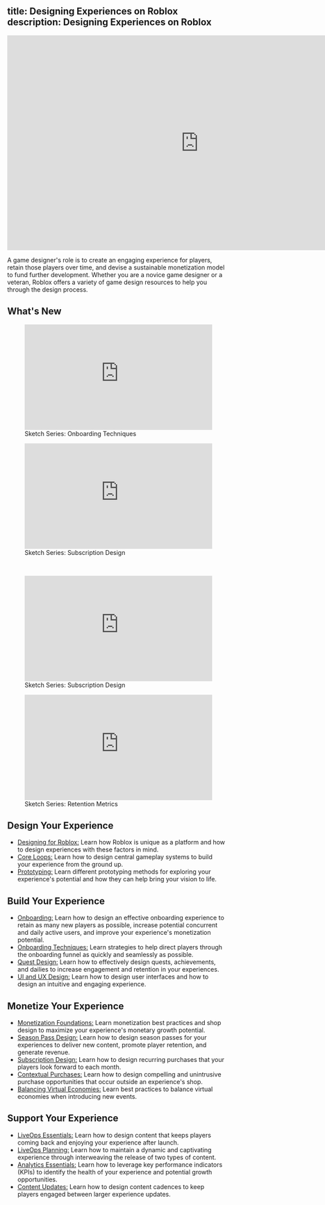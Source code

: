 
title: Designing Experiences on Roblox
description: Designing Experiences on Roblox
---

<iframe width="880" height="495" src="https://www.youtube-nocookie.com/embed/EvikDSBtaCc?si=HCklWoO6H61NVa9x" title="YouTube video player" frameborder="0" allow="accelerometer; autoplay; clipboard-write; encrypted-media; gyroscope; picture-in-picture; web-share" allowfullscreen></iframe>

<br />

A game designer's role is to create an engaging experience for players, retain those players over time, and devise a sustainable monetization model to fund further development. Whether you are a novice game designer or a veteran, Roblox offers a variety of game design resources to help you through the design process.

## What's New

<GridContainer numColumns="2">
  <figure>
    <iframe width="432" height="243" src="https://www.youtube-nocookie.com/embed/dXqZC4x2Vn8?si=CdkQvEY085pWO3iS" title="YouTube video player" frameborder="0" allow="accelerometer; autoplay; clipboard-write; encrypted-media; gyroscope; picture-in-picture; web-share" allowfullscreen></iframe>
    <figcaption>Sketch Series: Onboarding Techniques</figcaption>
  </figure>
  <figure>
    <iframe width="432" height="243" src="https://www.youtube-nocookie.com/embed/kumeLD2TtRM?si=2nsTV0pia-HxwBPa" title="YouTube video player" frameborder="0" allow="accelerometer; autoplay; clipboard-write; encrypted-media; gyroscope; picture-in-picture; web-share" allowfullscreen></iframe>
    <figcaption>Sketch Series: Subscription Design</figcaption>
  </figure>
</GridContainer>

<br />

<GridContainer numColumns="2">

  <figure>
  <iframe width="432" height="243" src="https://www.youtube-nocookie.com/embed/L6_HXinYTt0?si=N2nIj9L5wy9C0lBF" title="YouTube video player" frameborder="0" allow="accelerometer; autoplay; clipboard-write; encrypted-media; gyroscope; picture-in-picture; web-share" allowfullscreen></iframe>
    <figcaption>Sketch Series: Subscription Design</figcaption>
  </figure>
 <figure>
      <iframe width="432" height="243" src="https://www.youtube-nocookie.com/embed/LpAU6TheAZ4?si=_1r_ZtlJ3WsrZMUf" title="YouTube video player" frameborder="0" allow="accelerometer; autoplay; clipboard-write; encrypted-media; gyroscope; picture-in-picture; web-share" allowfullscreen></iframe>
    <figcaption>Sketch Series: Retention Metrics</figcaption>
  </figure>
</GridContainer>

## Design Your Experience

- [Designing for Roblox:](../../production/game-design/designing-for-roblox.md) Learn how Roblox is unique as a platform and how to design experiences with these factors in mind.
- [Core Loops:](../../production/game-design/core-loops.md) Learn how to design central gameplay systems to build your experience from the ground up.
- [Prototyping:](../../production/game-design/prototyping.md) Learn different prototyping methods for exploring your experience's potential and how they can help bring your vision to life.

## Build Your Experience

- [Onboarding:](../../production/game-design/onboarding.md) Learn how to design an effective onboarding experience to retain as many new players as possible, increase potential concurrent and daily active users, and improve your experience's monetization potential.
- [Onboarding Techniques:](../../production/game-design/onboarding-techniques.md) Learn strategies to help direct players through the onboarding funnel as quickly and seamlessly as possible.
- [Quest Design:](../../production/game-design/introduction-to-quest-design.md) Learn how to effectively design quests, achievements, and dailies to increase engagement and retention in your experiences.
- [UI and UX Design:](../../production/game-design/ui-ux-design.md) Learn how to design user interfaces and how to design an intuitive and engaging experience.

## Monetize Your Experience

- [Monetization Foundations:](../../production/game-design/monetization-foundations.md) Learn monetization best practices and shop design to maximize your experience's monetary growth potential.
- [Season Pass Design:](../../production/game-design/season-pass-design.md) Learn how to design season passes for your experiences to deliver new content, promote player retention, and generate revenue.
- [Subscription Design:](../../production/game-design/subscription-design.md) Learn how to design recurring purchases that your players look forward to each month.
- [Contextual Purchases:](../../production/game-design/contextual-purchases.md) Learn how to design compelling and unintrusive purchase opportunities that occur outside an experience's shop.
- [Balancing Virtual Economies:](../../production/game-design/balancing-virtual-economies.md) Learn best practices to balance virtual economies when introducing new events.

## Support Your Experience

- [LiveOps Essentials:](../../production/game-design/liveops-essentials.md) Learn how to design content that keeps players coming back and enjoying your experience after launch.
- [LiveOps Planning:](../../production/game-design/liveops-essentials.md) Learn how to maintain a dynamic and captivating experience through interweaving the release of two types of content.
- [Analytics Essentials:](../../production/game-design/analytics-essentials.md) Learn how to leverage key performance indicators (KPIs) to identify the health of your experience and potential growth opportunities.
- [Content Updates:](../../production/game-design/content-updates.md) Learn how to design content cadences to keep players engaged between larger experience updates.
